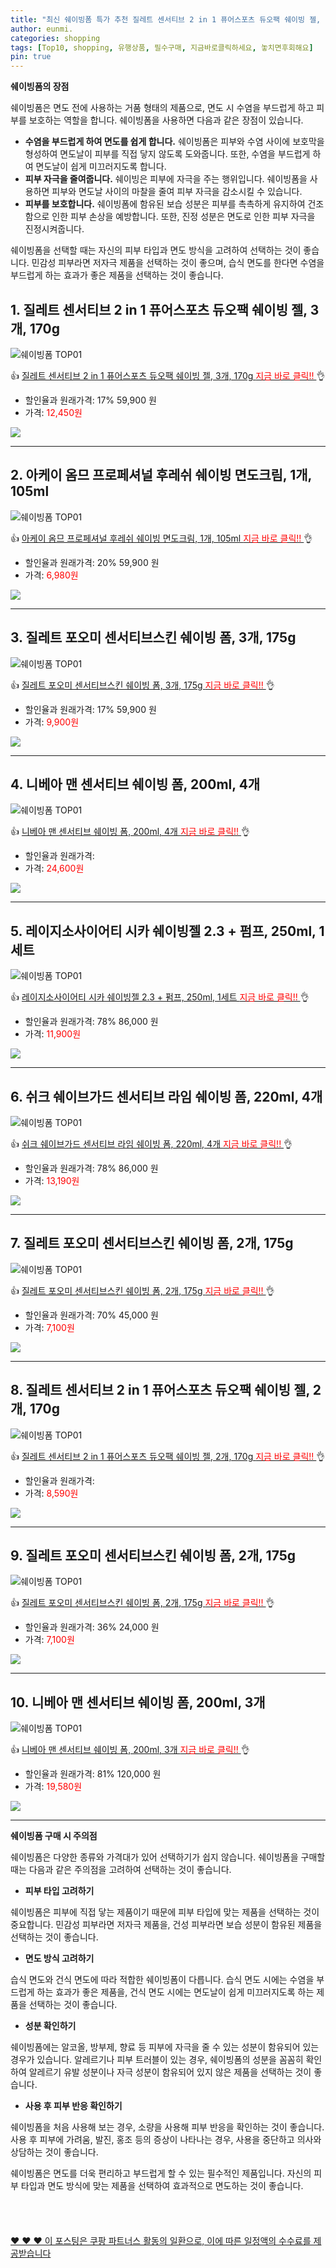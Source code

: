 ```yaml
---
title: "최신 쉐이빙폼 특가 추천 질레트 센서티브 2 in 1 퓨어스포츠 듀오팩 쉐이빙 젤, 3개, 170g 비교 장점"
author: eunmi.
categories: shopping
tags: [Top10, shopping, 유행상품, 필수구매, 지금바로클릭하세요, 놓치면후회해요]
pin: true
---
```

**쉐이빙폼의 장점**

쉐이빙폼은 면도 전에 사용하는 거품 형태의 제품으로, 면도 시 수염을 부드럽게 하고 피부를 보호하는 역할을 합니다. 쉐이빙폼을 사용하면 다음과 같은 장점이 있습니다.

* **수염을 부드럽게 하여 면도를 쉽게 합니다.** 쉐이빙폼은 피부와 수염 사이에 보호막을 형성하여 면도날이 피부를 직접 닿지 않도록 도와줍니다. 또한, 수염을 부드럽게 하여 면도날이 쉽게 미끄러지도록 합니다.
* **피부 자극을 줄여줍니다.** 쉐이빙은 피부에 자극을 주는 행위입니다. 쉐이빙폼을 사용하면 피부와 면도날 사이의 마찰을 줄여 피부 자극을 감소시킬 수 있습니다.
* **피부를 보호합니다.** 쉐이빙폼에 함유된 보습 성분은 피부를 촉촉하게 유지하여 건조함으로 인한 피부 손상을 예방합니다. 또한, 진정 성분은 면도로 인한 피부 자극을 진정시켜줍니다.

쉐이빙폼을 선택할 때는 자신의 피부 타입과 면도 방식을 고려하여 선택하는 것이 좋습니다. 민감성 피부라면 저자극 제품을 선택하는 것이 좋으며, 습식 면도를 한다면 수염을 부드럽게 하는 효과가 좋은 제품을 선택하는 것이 좋습니다.

   

## 1. 질레트 센서티브 2 in 1 퓨어스포츠 듀오팩 쉐이빙 젤, 3개, 170g

![쉐이빙폼 TOP01](https://thumbnail10.coupangcdn.com/thumbnails/remote/230x230ex/image/retail/images/1140486566415129-2dbeed22-5bfe-4e6d-81f6-4992ae2208bb.jpg)


👍 [질레트 센서티브 2 in 1 퓨어스포츠 듀오팩 쉐이빙 젤, 3개, 170g <font color=red> 지금 바로 클릭!! </font> ](https://link.coupang.com/re/AFFSDP?lptag=AF3617701&subid=GithubCoopas&pageKey=7520467757&traceid=V0-153&itemId=344750640&vendorItemId=85002185917) 👌 


- 할인율과 원래가격: 17%  59,900   원
- 가격: <span style='color:red'>12,450원</span>

[![](/discount_price.png)](https://link.coupang.com/re/AFFSDP?lptag=AF3617701&subid=GithubCoopas&pageKey=7520467757&traceid=V0-153&itemId=344750640&vendorItemId=85002185917)

---


   

## 2. 아케이 옴므 프로페셔널 후레쉬 쉐이빙 면도크림, 1개, 105ml

![쉐이빙폼 TOP01](https://thumbnail9.coupangcdn.com/thumbnails/remote/230x230ex/image/retail/images/6836700902282419-5d267c1b-d2aa-4652-a3db-5a62868096ee.jpg)


👍 [아케이 옴므 프로페셔널 후레쉬 쉐이빙 면도크림, 1개, 105ml <font color=red> 지금 바로 클릭!! </font> ](https://link.coupang.com/re/AFFSDP?lptag=AF3617701&subid=GithubCoopas&pageKey=6755941294&traceid=V0-153&itemId=17108372314&vendorItemId=84282093229) 👌 


- 할인율과 원래가격: 20%  59,900   원
- 가격: <span style='color:red'>6,980원</span>

[![](/discount_price.png)](https://link.coupang.com/re/AFFSDP?lptag=AF3617701&subid=GithubCoopas&pageKey=6755941294&traceid=V0-153&itemId=17108372314&vendorItemId=84282093229)

---


   

## 3. 질레트 포오미 센서티브스킨 쉐이빙 폼, 3개, 175g

![쉐이빙폼 TOP01](https://thumbnail8.coupangcdn.com/thumbnails/remote/230x230ex/image/retail/images/1847906529658063-0184c56f-17dc-495c-9025-8d8a2effc9bd.jpg)


👍 [질레트 포오미 센서티브스킨 쉐이빙 폼, 3개, 175g <font color=red> 지금 바로 클릭!! </font> ](https://link.coupang.com/re/AFFSDP?lptag=AF3617701&subid=GithubCoopas&pageKey=6834028802&traceid=V0-153&itemId=512543270&vendorItemId=3008652546) 👌 


- 할인율과 원래가격: 17%  59,900   원
- 가격: <span style='color:red'>9,900원</span>

[![](/discount_price.png)](https://link.coupang.com/re/AFFSDP?lptag=AF3617701&subid=GithubCoopas&pageKey=6834028802&traceid=V0-153&itemId=512543270&vendorItemId=3008652546)

---


   

## 4. 니베아 맨 센서티브 쉐이빙 폼, 200ml, 4개

![쉐이빙폼 TOP01](https://thumbnail9.coupangcdn.com/thumbnails/remote/230x230ex/image/vendor_inventory/3e0c/dbb93700839c6e74a6e073382254acc2d43377d24d292f546fe108008857.jpg)


👍 [니베아 맨 센서티브 쉐이빙 폼, 200ml, 4개 <font color=red> 지금 바로 클릭!! </font> ](https://link.coupang.com/re/AFFSDP?lptag=AF3617701&subid=GithubCoopas&pageKey=1295376901&traceid=V0-153&itemId=2307625957&vendorItemId=85673648061) 👌 


- 할인율과 원래가격: 
- 가격: <span style='color:red'>24,600원</span>

[![](/discount_price.png)](https://link.coupang.com/re/AFFSDP?lptag=AF3617701&subid=GithubCoopas&pageKey=1295376901&traceid=V0-153&itemId=2307625957&vendorItemId=85673648061)

---


   

## 5. 레이지소사이어티 시카 쉐이빙젤 2.3 + 펌프, 250ml, 1세트

![쉐이빙폼 TOP01](https://thumbnail7.coupangcdn.com/thumbnails/remote/230x230ex/image/retail/images/9256276963671130-1cb2a3b1-9f96-4cf0-8643-709d0da8a773.jpg)


👍 [레이지소사이어티 시카 쉐이빙젤 2.3 + 펌프, 250ml, 1세트 <font color=red> 지금 바로 클릭!! </font> ](https://link.coupang.com/re/AFFSDP?lptag=AF3617701&subid=GithubCoopas&pageKey=6094880396&traceid=V0-153&itemId=11385140230&vendorItemId=84475131227) 👌 


- 할인율과 원래가격: 78%  86,000   원
- 가격: <span style='color:red'>11,900원</span>

[![](/discount_price.png)](https://link.coupang.com/re/AFFSDP?lptag=AF3617701&subid=GithubCoopas&pageKey=6094880396&traceid=V0-153&itemId=11385140230&vendorItemId=84475131227)

---


   

## 6. 쉬크 쉐이브가드 센서티브 라임 쉐이빙 폼, 220ml, 4개

![쉐이빙폼 TOP01](https://thumbnail7.coupangcdn.com/thumbnails/remote/230x230ex/image/vendor_inventory/7691/e327f202bfe66ee67b99073281b6c903e0a077d4e6ee3ba8f4fb26c388db.jpg)


👍 [쉬크 쉐이브가드 센서티브 라임 쉐이빙 폼, 220ml, 4개 <font color=red> 지금 바로 클릭!! </font> ](https://link.coupang.com/re/AFFSDP?lptag=AF3617701&subid=GithubCoopas&pageKey=18805832&traceid=V0-153&itemId=13265297789&vendorItemId=80522953707) 👌 


- 할인율과 원래가격: 78%  86,000   원
- 가격: <span style='color:red'>13,190원</span>

[![](/discount_price.png)](https://link.coupang.com/re/AFFSDP?lptag=AF3617701&subid=GithubCoopas&pageKey=18805832&traceid=V0-153&itemId=13265297789&vendorItemId=80522953707)

---


   

## 7. 질레트 포오미 센서티브스킨 쉐이빙 폼, 2개, 175g

![쉐이빙폼 TOP01](https://thumbnail6.coupangcdn.com/thumbnails/remote/230x230ex/image/product/image/vendoritem/2019/01/22/4317496544/5577114e-8296-4421-ac01-7730fa0ca4cb.jpg)


👍 [질레트 포오미 센서티브스킨 쉐이빙 폼, 2개, 175g <font color=red> 지금 바로 클릭!! </font> ](https://link.coupang.com/re/AFFSDP?lptag=AF3617701&subid=GithubCoopas&pageKey=6834028802&traceid=V0-153&itemId=512542883&vendorItemId=4317496544) 👌 


- 할인율과 원래가격: 70%  45,000   원
- 가격: <span style='color:red'>7,100원</span>

[![](/discount_price.png)](https://link.coupang.com/re/AFFSDP?lptag=AF3617701&subid=GithubCoopas&pageKey=6834028802&traceid=V0-153&itemId=512542883&vendorItemId=4317496544)

---


   

## 8. 질레트 센서티브 2 in 1 퓨어스포츠 듀오팩 쉐이빙 젤, 2개, 170g

![쉐이빙폼 TOP01](https://thumbnail10.coupangcdn.com/thumbnails/remote/230x230ex/image/retail/images/2531407265188090-82985908-8e58-474c-be66-b98dc8da94d6.jpg)


👍 [질레트 센서티브 2 in 1 퓨어스포츠 듀오팩 쉐이빙 젤, 2개, 170g <font color=red> 지금 바로 클릭!! </font> ](https://link.coupang.com/re/AFFSDP?lptag=AF3617701&subid=GithubCoopas&pageKey=7520467757&traceid=V0-153&itemId=50212944&vendorItemId=83823897583) 👌 


- 할인율과 원래가격: 
- 가격: <span style='color:red'>8,590원</span>

[![](/discount_price.png)](https://link.coupang.com/re/AFFSDP?lptag=AF3617701&subid=GithubCoopas&pageKey=7520467757&traceid=V0-153&itemId=50212944&vendorItemId=83823897583)

---


   

## 9. 질레트 포오미 센서티브스킨 쉐이빙 폼, 2개, 175g

![쉐이빙폼 TOP01](https://thumbnail6.coupangcdn.com/thumbnails/remote/230x230ex/image/product/image/vendoritem/2019/01/22/4317496544/5577114e-8296-4421-ac01-7730fa0ca4cb.jpg)


👍 [질레트 포오미 센서티브스킨 쉐이빙 폼, 2개, 175g <font color=red> 지금 바로 클릭!! </font> ](https://link.coupang.com/re/AFFSDP?lptag=AF3617701&subid=GithubCoopas&pageKey=6834028802&traceid=V0-153&itemId=512542883&vendorItemId=4317496544) 👌 


- 할인율과 원래가격: 36%  24,000   원
- 가격: <span style='color:red'>7,100원</span>

[![](/discount_price.png)](https://link.coupang.com/re/AFFSDP?lptag=AF3617701&subid=GithubCoopas&pageKey=6834028802&traceid=V0-153&itemId=512542883&vendorItemId=4317496544)

---


   

## 10. 니베아 맨 센서티브 쉐이빙 폼, 200ml, 3개

![쉐이빙폼 TOP01](https://thumbnail8.coupangcdn.com/thumbnails/remote/230x230ex/image/vendor_inventory/b21f/7ea7c3735570a947654c4611534dc896eadb0081829e08fc8c60f8be10b2.JPG)


👍 [니베아 맨 센서티브 쉐이빙 폼, 200ml, 3개 <font color=red> 지금 바로 클릭!! </font> ](https://link.coupang.com/re/AFFSDP?lptag=AF3617701&subid=GithubCoopas&pageKey=1295376901&traceid=V0-153&itemId=18173453712&vendorItemId=83330686415) 👌 


- 할인율과 원래가격: 81%  120,000   원
- 가격: <span style='color:red'>19,580원</span>

[![](/discount_price.png)](https://link.coupang.com/re/AFFSDP?lptag=AF3617701&subid=GithubCoopas&pageKey=1295376901&traceid=V0-153&itemId=18173453712&vendorItemId=83330686415)

---
**쉐이빙폼 구매 시 주의점**

쉐이빙폼은 다양한 종류와 가격대가 있어 선택하기가 쉽지 않습니다. 쉐이빙폼을 구매할 때는 다음과 같은 주의점을 고려하여 선택하는 것이 좋습니다.

* **피부 타입 고려하기**

쉐이빙폼은 피부에 직접 닿는 제품이기 때문에 피부 타입에 맞는 제품을 선택하는 것이 중요합니다. 민감성 피부라면 저자극 제품을, 건성 피부라면 보습 성분이 함유된 제품을 선택하는 것이 좋습니다.

* **면도 방식 고려하기**

습식 면도와 건식 면도에 따라 적합한 쉐이빙폼이 다릅니다. 습식 면도 시에는 수염을 부드럽게 하는 효과가 좋은 제품을, 건식 면도 시에는 면도날이 쉽게 미끄러지도록 하는 제품을 선택하는 것이 좋습니다.

* **성분 확인하기**

쉐이빙폼에는 알코올, 방부제, 향료 등 피부에 자극을 줄 수 있는 성분이 함유되어 있는 경우가 있습니다. 알레르기나 피부 트러블이 있는 경우, 쉐이빙폼의 성분을 꼼꼼히 확인하여 알레르기 유발 성분이나 자극 성분이 함유되어 있지 않은 제품을 선택하는 것이 좋습니다.

* **사용 후 피부 반응 확인하기**

쉐이빙폼을 처음 사용해 보는 경우, 소량을 사용해 피부 반응을 확인하는 것이 좋습니다. 사용 후 피부에 가려움, 발진, 홍조 등의 증상이 나타나는 경우, 사용을 중단하고 의사와 상담하는 것이 좋습니다.

쉐이빙폼은 면도를 더욱 편리하고 부드럽게 할 수 있는 필수적인 제품입니다. 자신의 피부 타입과 면도 방식에 맞는 제품을 선택하여 효과적으로 면도하는 것이 좋습니다.<br><br><br><br><br> [ ❤ ❤ ❤ 이 포스팅은 쿠팡 파트너스 활동의 일환으로, 이에 따른 일정액의 수수료를 제공받습니다](https://link.coupang.com/a/bcEFyh)